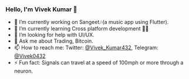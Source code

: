 ### Hello, I'm Vivek Kumar 👋

- 🔭 I’m currently working on Sangeet🎶(a music app using Flutter).
- 🌱 I’m currently learning Cross platform development 🧑‍💻
- 🤔 I’m looking for help with UI/UX.
- 💬 Ask me about Trading, Bitcoin.
- 📫 How to reach me: Twitter: [@Vivek_Kumar432](https://twitter.com/Vivek_Kumar432), Telegram: [@Vivek0432](https://t.me/Vivek0432)
- ⚡ Fun fact: Signals can travel at a speed of 100mph or more through a neuron.

